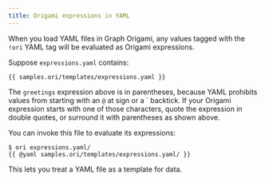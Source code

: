 ```yaml
---
title: Origami expressions in YAML
---
```


When you load YAML files in Graph Origami, any values tagged with the `!ori` YAML tag will be evaluated as Origami expressions.

Suppose `expressions.yaml` contains:

```{{"yaml"}}
{{ samples.ori/templates/expressions.yaml }}
```

The `greetings` expression above is in parentheses, because YAML prohibits values from starting with an `@` at sign or a \` backtick. If your Origami expression starts with one of those characters, quote the expression in double quotes, or surround it with parentheses as shown above.

You can invoke this file to evaluate its expressions:

```console
$ ori expressions.yaml/
{{ @yaml samples.ori/templates/expressions.yaml/ }}
```

This lets you treat a YAML file as a template for data.
